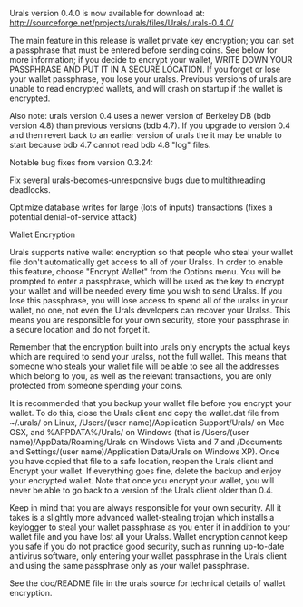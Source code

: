 Urals version 0.4.0 is now available for download at:
http://sourceforge.net/projects/urals/files/Urals/urals-0.4.0/

The main feature in this release is wallet private key encryption;
you can set a passphrase that must be entered before sending coins.
See below for more information; if you decide to encrypt your wallet,
WRITE DOWN YOUR PASSPHRASE AND PUT IT IN A SECURE LOCATION. If you
forget or lose your wallet passphrase, you lose your uralss.
Previous versions of urals are unable to read encrypted wallets,
and will crash on startup if the wallet is encrypted.

Also note: urals version 0.4 uses a newer version of Berkeley DB
(bdb version 4.8) than previous versions (bdb 4.7). If you upgrade
to version 0.4 and then revert back to an earlier version of urals
the it may be unable to start because bdb 4.7 cannot read bdb 4.8
"log" files.


Notable bug fixes from version 0.3.24:

Fix several urals-becomes-unresponsive bugs due to multithreading
deadlocks.

Optimize database writes for large (lots of inputs) transactions
(fixes a potential denial-of-service attack)


Wallet Encryption

Urals supports native wallet encryption so that people who steal your
wallet file don't automatically get access to all of your Uralss.
In order to enable this feature, choose "Encrypt Wallet" from the
Options menu.  You will be prompted to enter a passphrase, which
will be used as the key to encrypt your wallet and will be needed
every time you wish to send Uralss.  If you lose this passphrase,
you will lose access to spend all of the uralss in your wallet,
no one, not even the Urals developers can recover your Uralss.
This means you are responsible for your own security, store your
passphrase in a secure location and do not forget it.

Remember that the encryption built into urals only encrypts the
actual keys which are required to send your uralss, not the full
wallet.  This means that someone who steals your wallet file will
be able to see all the addresses which belong to you, as well as the
relevant transactions, you are only protected from someone spending
your coins.

It is recommended that you backup your wallet file before you
encrypt your wallet.  To do this, close the Urals client and
copy the wallet.dat file from ~/.urals/ on Linux, /Users/(user
name)/Application Support/Urals/ on Mac OSX, and %APPDATA%/Urals/
on Windows (that is /Users/(user name)/AppData/Roaming/Urals on
Windows Vista and 7 and /Documents and Settings/(user name)/Application
Data/Urals on Windows XP).  Once you have copied that file to a
safe location, reopen the Urals client and Encrypt your wallet.
If everything goes fine, delete the backup and enjoy your encrypted
wallet.  Note that once you encrypt your wallet, you will never be
able to go back to a version of the Urals client older than 0.4.

Keep in mind that you are always responsible for your own security.
All it takes is a slightly more advanced wallet-stealing trojan which
installs a keylogger to steal your wallet passphrase as you enter it
in addition to your wallet file and you have lost all your Uralss.
Wallet encryption cannot keep you safe if you do not practice
good security, such as running up-to-date antivirus software, only
entering your wallet passphrase in the Urals client and using the
same passphrase only as your wallet passphrase.

See the doc/README file in the urals source for technical details
of wallet encryption.
